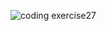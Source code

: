 ![coding exercise27](https://github.com/user-attachments/assets/0ea44af9-a2e9-4f33-93f5-0f779d17f63a)

